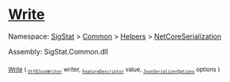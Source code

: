 # [Write](./NetCoreFeatureDescriptorConverter-100664070.md)

Namespace: [SigStat]() > [Common](./../../../README.md) > [Helpers](./../../README.md) > [NetCoreSerialization](./../README.md)

Assembly: SigStat.Common.dll

<sub>[Write](./NetCoreFeatureDescriptorConverter-100664070.md) ( <sub>[`Utf8JsonWriter`](https://docs.microsoft.com/en-us/dotnet/api/System.Text.Json.Utf8JsonWriter)</sub> writer, <sub>[`FeatureDescriptor`](./../../../FeatureDescriptor.md)</sub> value, <sub>[`JsonSerializerOptions`](https://docs.microsoft.com/en-us/dotnet/api/System.Text.Json.JsonSerializerOptions)</sub> options )</sub>&nbsp; &nbsp; &nbsp; &nbsp; &nbsp; &nbsp; &nbsp; &nbsp; &nbsp;<sub></sub>
